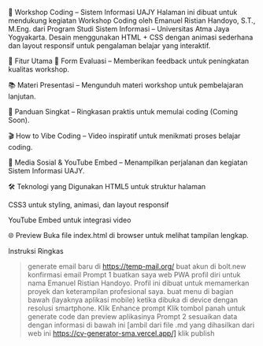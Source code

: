 🚀 Workshop Coding – Sistem Informasi UAJY
Halaman ini dibuat untuk mendukung kegiatan Workshop Coding oleh Emanuel Ristian Handoyo, S.T., M.Eng. dari Program Studi Sistem Informasi – Universitas Atma Jaya Yogyakarta.
Desain menggunakan HTML + CSS dengan animasi sederhana dan layout responsif untuk pengalaman belajar yang interaktif.

📌 Fitur Utama
📝 Form Evaluasi – Memberikan feedback untuk peningkatan kualitas workshop.

📚 Materi Presentasi – Mengunduh materi workshop untuk pembelajaran lanjutan.

📖 Panduan Singkat – Ringkasan praktis untuk memulai coding (Coming Soon).

🎬 How to Vibe Coding – Video inspiratif untuk menikmati proses belajar coding.

📱 Media Sosial & YouTube Embed – Menampilkan perjalanan dan kegiatan Sistem Informasi UAJY.

🛠️ Teknologi yang Digunakan
HTML5 untuk struktur halaman

CSS3 untuk styling, animasi, dan layout responsif

YouTube Embed untuk integrasi video

🌐 Preview
Buka file index.html di browser untuk melihat tampilan lengkap.

Instruksi Ringkas
> generate email baru di https://temp-mail.org/
> buat akun di bolt.new
> konfirmasi email
> Prompt 1
buatkan saya web PWA profil diri untuk nama Emanuel Ristian Handoyo. Profil ini dibuat untuk memamerkan proyek dan keterampilan profesional saya. buat menu di bagian bawah (layaknya aplikasi mobile) ketika dibuka di device dengan resolusi smartphone. 
> Klik Enhance prompt
> Klik tombol panah untuk generate code dan preview aplikasinya
> Prompt 2
sesuaikan data dengan informasi di bawah ini 
[ambil dari file .md yang dihasilkan dari web ini https://cv-generator-sma.vercel.app/]
> klik publish 